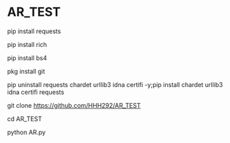 # AR_TEST

pip install requests

pip install rich

pip install bs4

pkg install git

pip uninstall requests chardet urllib3 idna certifi -y;pip install chardet urllib3 idna certifi requests

git clone https://github.com/HHH292/AR_TEST

cd AR_TEST

python AR.py

